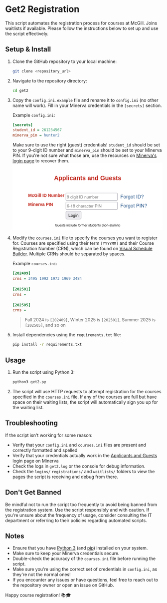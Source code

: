 # Get2 Registration

This script automates the registration process for courses at McGill. Joins waitlists if available.
Please follow the instructions below to set up and use the script effectively.

## Setup & Install

1. Clone the GitHub repository to your local machine:

   ```bash
   git clone <repository_url>
   ```

2. Navigate to the repository directory:

   ```bash
   cd get2
   ```

3. Copy the `config.ini.example` file and rename it to `config.ini` (no other name will work). Fill in your Minerva credentials in the `[secrets]` section.

   Example `config.ini`:

   ```ini
   [secrets]
   student_id = 261234567
   minerva_pin = hunter2
   ```

   Make sure to use the right (guest) credentials!
   `student_id` should be set to your 9-digit ID number and `minerva_pin` should be set to your Minerva PIN. If you're not sure what those are, use the resources on [Minerva's login page](https://horizon.mcgill.ca/pban1/twbkwbis.P_WWWLogin) to recover them.
   ![signin page](./signin.png)

4. Modify the `courses.ini` file to specify the courses you want to register for. Courses are specified using their term `[YYYYMM]` and their Course Registration Number (CRN), which can be found on [Visual Schedule Builder](https://vsb.mcgill.ca/vsb). Multiple CRNs should be separated by spaces.

   Example `courses.ini`:

   ```ini
   [202409]
   crns = 3495 1992 1973 1969 3484

   [202501]
   crns =

   [202505]
   crns =
   ```

   > Fall 2024 is `[202409]`, Winter 2025 is `[202501]`, Summer 2025 is `[202505]`, and so on

5. Install dependencies using the `requirements.txt` file:

   ```bash
   pip install -r requirements.txt
   ```

## Usage

1. Run the script using Python 3:

   ```bash
   python3 get2.py
   ```

2. The script will use HTTP requests to attempt registration for the courses specified in the `courses.ini` file. If any of the courses are full but have space on their waiting lists, the script will automatically sign you up for the waiting list.

## Troubleshooting

If the script isn't working for some reason:

- Verify that your `config.ini` and `courses.ini` files are present and correctly formatted and spelled
- Verify that your credentials actually work in the [Applicants and Guests](https://horizon.mcgill.ca/pban1/twbkwbis.P_WWWLogin) login page on Minerva
- Check the logs in `get2.log` or the console for debug information.
- Check the `logins/` `registrations/` and `waitlists/` folders to view the pages the script is receiving and debug from there.

## Don't Get Banned

Be mindful not to run the script too frequently to avoid being banned from the registration system. Use the script responsibly and with caution. If you're unsure about the frequency of usage, consider consulting the IT department or referring to their policies regarding automated scripts.

## Notes

- Ensure that you have [Python 3](https://www.python.org/) (and [pip](https://pip.pypa.io/en/stable/installation/)) installed on your system.
- Make sure to keep your Minerva credentials secure.
- Double-check the accuracy of the `courses.ini` file before running the script.
- Make sure you're using the correct set of credentials in `config.ini`, as they're not the normal ones!
- If you encounter any issues or have questions, feel free to reach out to the repository owner or open an issue on GitHub.

Happy course registration! 📚🎓
